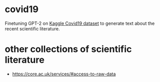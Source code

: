 # covid19

Finetuning GPT-2 on [Kaggle Covid19 dataset](https://www.kaggle.com/allen-institute-for-ai/CORD-19-research-challenge) to generate text about the recent scientific literature. 

# other collections of scientific literature

- https://core.ac.uk/services/#access-to-raw-data
